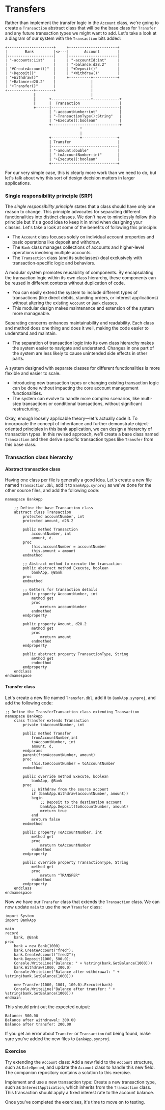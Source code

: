# Transfers
Rather than implement the transfer logic in the `Account` class, we're going to create a `Transaction` abstract class that will be the base class for `Transfer` and any future transaction types we might want to add. Let's take a look at a diagram of our system with the `Transaction` bits added:

```svgbob
+---------------------+     +----------------------+
|        Bank         |<>---|       Account        |
|---------------------|     |----------------------|
| "-accounts:List"    |     | "-accountId:int"     |
|                     |     | "-balance:d28.2"     |
| "#CreateAccount()"  |     | "+Deposit()"         |
| "+Deposit()"        |     | "+Withdraw()"        |
| "+Withdraw()"       |     +----------+-----------+
| "+Balance:d28.2"    |                |
| "+Transfer()"       |                |
+------------+--------+                |
             |                         |
             |      +------------------+------------+
             |      |  Transaction                  |
             +------|-------------------------------|
                    | "-accountNumber:int"          |
                    | "-TransactionType():String"   |
                    | "+Execute():boolean"          |
                    +-------------------------------+
                                  ^
                                  |
                    +-------------+----------------+
                    | Transfer                     |
                    |------------------------------|
                    | "-amount:double"             |
                    | "-toAccountNumber:int"       |
                    | "+Execute():boolean"         |
                    +------------------------------+

```

For our very simple case, this is clearly more work than we need to do, but let's talk about why this sort of design decision matters in larger applications.

### Single responsibility principle (SRP)
The *single responsibility principle* states that a class should have only one reason to change. This principle advocates for separating different functionalities into distinct classes. We don't have to mindlessly follow this principle but it's a good idea to keep it in mind when designing your classes. Let's take a look at some of the benefits of following this principle:

- The `Account` class focuses solely on individual account properties and basic operations like deposit and withdraw.
- The `Bank` class manages collections of accounts and higher-level operations involving multiple accounts.
- The `Transaction` class (and its subclasses) deal exclusively with transaction-specific logic and behaviors.

A modular system promotes reusability of components. By encapsulating the transaction logic within its own class hierarchy, these components can be reused in different contexts without duplication of code.

- You can easily extend the system to include different types of transactions (like direct debits, standing orders, or interest applications) without altering the existing `Account` or `Bank` classes.
- This modular design makes maintenance and extension of the system more manageable.

Separating concerns enhances maintainability and readability. Each class and method does one thing and does it well, making the code easier to understand and maintain.

- The separation of transaction logic into its own class hierarchy makes the system easier to navigate and understand. Changes in one part of the system are less likely to cause unintended side effects in other parts.

A system designed with separate classes for different functionalities is more flexible and easier to scale.

- Introducing new transaction types or changing existing transaction logic can be done without impacting the core account management functionalities.
- The system can evolve to handle more complex scenarios, like multi-step transactions or conditional transactions, without significant restructuring.

Okay, enough loosely applicable theory—let's actually code it. To incorporate the concept of inheritance and further demonstrate object-oriented principles in this bank application, we can design a hierarchy of transaction types. In this revised approach, we'll create a base class named `Transaction` and then derive specific transaction types like `Transfer` from this base class.

### Transaction class hierarchy

#### Abstract transaction class

Having one class per file is generally a good idea. Let's create a new file named `Transaction.dbl`, add it to `BankApp.synproj` as we've done for the other source files, and add the following code:

```dbl
namespace BankApp

    ;; Define the base Transaction class
    abstract class Transaction 
        protected accountNumber, int
        protected amount, d28.2

        public method Transaction
            accountNumber, int 
            amount, d.
        proc
            this.accountNumber = accountNumber
            this.amount = amount
        endmethod

        ;; Abstract method to execute the transaction
        public abstract method Execute, boolean 
            bankApp, @Bank
        proc
        endmethod

        ;; Getters for transaction details
        public property AccountNumber, int
            method get
            proc
                mreturn accountNumber
            endmethod
        endproperty

        public property Amount, d28.2
            method get
            proc
                mreturn amount
            endmethod
        endproperty

        public abstract property TransactionType, String
            method get
            endmethod
        endproperty
    endclass
endnamespace
```

#### Transfer class
Let's create a new file named `Transfer.dbl`, add it to `BankApp.synproj`, and add the following code:

```dbl
;; Define the TransferTransaction class extending Transaction
namespace BankApp
    class Transfer extends Transaction 
        private toAccountNumber, int

        public method Transfer
            fromAccountNumber,int 
            toAccountNumber, int
            amount, d.
        endparams
        parent(fromAccountNumber, amount)
        proc
            this.toAccountNumber = toAccountNumber
        endmethod

        public override method Execute, boolean 
            bankApp, @Bank
        proc
            ;; Withdraw from the source account
            if (bankApp.Withdraw(accountNumber, amount)) 
            begin
                ;; Deposit to the destination account
                bankApp.Deposit(toAccountNumber, amount)
                mreturn true
            end
            mreturn false
        endmethod

        public property ToAccountNumber, int
            method get
            proc
                mreturn toAccountNumber
            endmethod
        endproperty

        public override property TransactionType, String
            method get
            proc
                mreturn "TRANSFER"
            endmethod
        endproperty
    endclass
endnamespace
```

Now we have our `Transfer` class that extends the `Transaction` class. We can now update `main` to use the new `Transfer` class:

```dbl
import System
import BankApp

main
record
    bank, @Bank
proc
    bank = new Bank(1000)
    bank.CreateAccount("fred");
    bank.CreateAccount("fred2");
    bank.Deposit(1000, 500.0);
    Console.WriteLine("Balance: " + %string(bank.GetBalance(1000)))
    bank.Withdraw(1000, 200.0)
    Console.WriteLine("Balance after withdrawal: " + %string(bank.GetBalance(1000)))

    new Transfer(1000, 1001, 100.0).Execute(bank)
    Console.WriteLine("Balance after transfer: " + %string(bank.GetBalance(1000)))
endmain
```

This should print out the expected output:

```
Balance: 500.00
Balance after withdrawal: 300.00
Balance after transfer: 200.00
```

If you get an error about `Transfer` or `Transaction` not being found, make sure you've added the new files to `BankApp.synproj`.

### Exercise
Try extending the `Account` class: Add a new field to the `Account` structure, such as `DateOpened`, and update the `Account` class to handle this new field. The companion repository contains a solution to this exercise.<!--Add link?-->

Implement and use a new transaction type: Create a new transaction type, such as `InterestApplication`, which inherits from the `Transaction` class. This transaction should apply a fixed interest rate to the account balance. 

Once you've completed the exercises, it's time to move on to testing.
